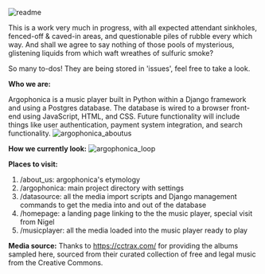 ![readme](https://user-images.githubusercontent.com/79673207/136449642-a6a55013-9179-4b19-a2fe-9d6003601f3b.png)


This is a work very much in progress, with all expected attendant sinkholes, fenced-off & caved-in areas, and 
questionable piles of rubble every which way. And shall we agree to say nothing of those pools of mysterious, glistening liquids from which waft wreathes of sulfuric smoke?

So many to-dos! They are being stored in 'issues', feel free to take a look.

**Who we are:**

Argophonica is a music player built in Python within a Django framework and using a Postgres database. The database is wired to a browser front-end using JavaScript, HTML, and CSS.
Future functionality will include things like user authentication, payment system integration, and search functionality.
![argophonica_aboutus](https://user-images.githubusercontent.com/79673207/137606076-d7f78c89-6ffb-4d3c-b62b-f85ac2114d68.png)

**How we currently look:**
![argophonica_loop](https://user-images.githubusercontent.com/79673207/137609427-3b6fe5b9-1c00-4e0b-9c25-8dc258bdecc8.gif)

**Places to visit:**
1. /about_us: argophonica's etymology
2. /argophonica: main project directory with settings
3. /datasource: all the media import scripts and Django management commands to get the media into and out of the database
4. /homepage: a landing page linking to the the music player, special visit from Nigel
5. /musicplayer: all the media loaded into the music player ready to play

**Media source:**
Thanks to https://cctrax.com/ for providing the albums sampled here, sourced from their curated collection of free and legal music from the Creative Commons.
